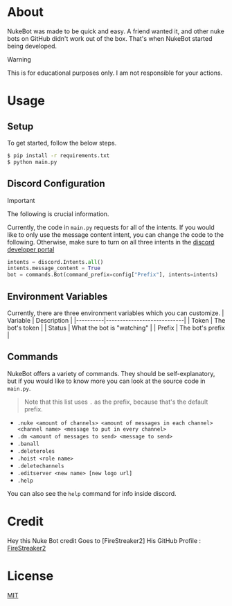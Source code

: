 # About
NukeBot was made to be quick and easy. A friend wanted it, and other nuke bots on GitHub didn't work out of the box. That's when NukeBot started being developed.

> [!WARNING]  
> This is for educational purposes only. I am not responsible for your actions.

# Usage
## Setup
To get started, follow the below steps.
```bash
$ pip install -r requirements.txt
$ python main.py
```

## Discord Configuration
> [!IMPORTANT]  
> The following is crucial information.   

Currently, the code in ``main.py`` requests for all of the intents. If you would like to only use the message content intent, you can change the code to the following. Otherwise, make sure to turn on all three intents in the [discord developer portal](https://discord.com/developers)
```python
intents = discord.Intents.all()
intents.message_content = True
bot = commands.Bot(command_prefix=config["Prefix"], intents=intents)
```

## Environment Variables
Currently, there are three environment variables which you can customize. 
| Variable | Description                |
|----------|----------------------------|
| Token    | The bot's token            |
| Status   | What the bot is "watching" |
| Prefix   | The bot's prefix           |

## Commands
NukeBot offers a variety of commands. They should be self-explanatory, but if you would like to know more you can look at the source code in ``main.py``.

> Note that this list uses ``.`` as the prefix, because that's the default prefix.

* ``.nuke <amount of channels> <amount of messages in each channel> <channel name> <message to put in every channel>``
* ``.dm <amount of messages to send> <message to send>``
* ``.banall``
* ``.deleteroles``
* ``.hoist <role name>``
* ``.deletechannels``
* ``.editserver <new name> [new logo url]``
* ``.help``

You can also see the ``help`` command for info inside discord.

# Credit
 Hey this Nuke Bot credit Goes to [FireStreaker2]
His GitHub Profile : [FireStreaker2](https://github.com/FireStreaker2)

# License
[MIT](https://github.com/FireStreaker2/NukeBot/blob/main/LICENSE)
